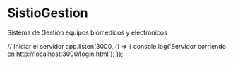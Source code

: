 # SistioGestion
Sistema de Gestión equipos biomédicos y electrónicos

// Iniciar el servidor
app.listen(3000, () => {
  console.log('Servidor corriendo en http://localhost:3000/login.html');
});
